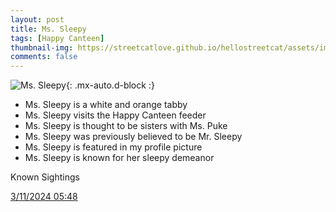 ```yaml
---
layout: post
title: Ms. Sleepy
tags: [Happy Canteen]
thumbnail-img: https://streetcatlove.github.io/hellostreetcat/assets/img/ms_sleepy.png
comments: false
---
```


![Ms. Sleepy](https://streetcatlove.github.io/hellostreetcat/assets/img/ms_sleepy.png){: .mx-auto.d-block :}

* Ms. Sleepy is a white and orange tabby
* Ms. Sleepy visits the Happy Canteen feeder
* Ms. Sleepy is thought to be sisters with Ms. Puke
* Ms. Sleepy was previously believed to be Mr. Sleepy
* Ms. Sleepy is featured in my profile picture
* Ms. Sleepy is known for her sleepy demeanor

Known Sightings

[3/11/2024 05:48](https://www.youtube.com/watch?v=iSuVDN4P7Ws&t=23356s)
